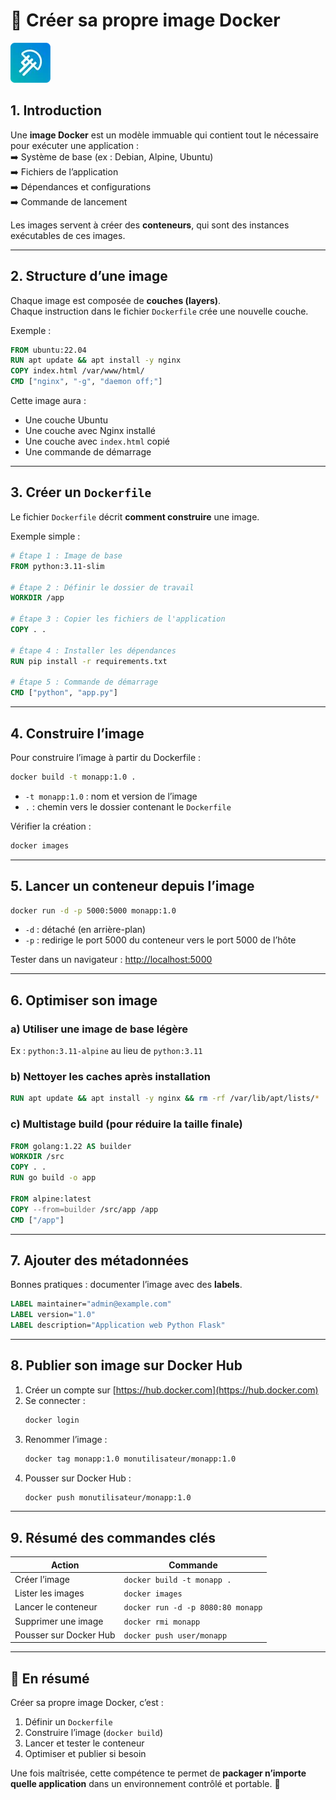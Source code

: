 # 🧱 Créer sa propre image Docker

![LaMeDuSe_LOGO](./img/LaMeDuSe_logo.webp)

## 1. Introduction

Une **image Docker** est un modèle immuable qui contient tout le nécessaire pour exécuter une application :  
➡️ Système de base (ex : Debian, Alpine, Ubuntu)  
➡️ Fichiers de l’application  
➡️ Dépendances et configurations  
➡️ Commande de lancement

Les images servent à créer des **conteneurs**, qui sont des instances exécutables de ces images.

---

## 2. Structure d’une image

Chaque image est composée de **couches (layers)**.  
Chaque instruction dans le fichier `Dockerfile` crée une nouvelle couche.

Exemple :  
```Dockerfile
FROM ubuntu:22.04
RUN apt update && apt install -y nginx
COPY index.html /var/www/html/
CMD ["nginx", "-g", "daemon off;"]
```

Cette image aura :
- Une couche Ubuntu
- Une couche avec Nginx installé
- Une couche avec `index.html` copié
- Une commande de démarrage

---

## 3. Créer un `Dockerfile`

Le fichier `Dockerfile` décrit **comment construire** une image.

Exemple simple :
```Dockerfile
# Étape 1 : Image de base
FROM python:3.11-slim

# Étape 2 : Définir le dossier de travail
WORKDIR /app

# Étape 3 : Copier les fichiers de l'application
COPY . .

# Étape 4 : Installer les dépendances
RUN pip install -r requirements.txt

# Étape 5 : Commande de démarrage
CMD ["python", "app.py"]
```

---

## 4. Construire l’image

Pour construire l’image à partir du Dockerfile :
```bash
docker build -t monapp:1.0 .
```

- `-t monapp:1.0` : nom et version de l’image
- `.` : chemin vers le dossier contenant le `Dockerfile`

Vérifier la création :
```bash
docker images
```

---

## 5. Lancer un conteneur depuis l’image

```bash
docker run -d -p 5000:5000 monapp:1.0
```

- `-d` : détaché (en arrière-plan)
- `-p` : redirige le port 5000 du conteneur vers le port 5000 de l’hôte

Tester dans un navigateur : [http://localhost:5000](http://localhost:5000)

---

## 6. Optimiser son image

### a) Utiliser une image de base légère
Ex : `python:3.11-alpine` au lieu de `python:3.11`

### b) Nettoyer les caches après installation
```Dockerfile
RUN apt update && apt install -y nginx && rm -rf /var/lib/apt/lists/*
```

### c) Multistage build (pour réduire la taille finale)
```Dockerfile
FROM golang:1.22 AS builder
WORKDIR /src
COPY . .
RUN go build -o app

FROM alpine:latest
COPY --from=builder /src/app /app
CMD ["/app"]
```

---

## 7. Ajouter des métadonnées

Bonnes pratiques : documenter l’image avec des **labels**.

```Dockerfile
LABEL maintainer="admin@example.com"
LABEL version="1.0"
LABEL description="Application web Python Flask"
```

---

## 8. Publier son image sur Docker Hub

1. Créer un compte sur [https://hub.docker.com](https://hub.docker.com)
2. Se connecter :
   ```bash
   docker login
   ```
3. Renommer l’image :
   ```bash
   docker tag monapp:1.0 monutilisateur/monapp:1.0
   ```
4. Pousser sur Docker Hub :
   ```bash
   docker push monutilisateur/monapp:1.0
   ```

---

## 9. Résumé des commandes clés

| Action | Commande |
|--------|-----------|
| Créer l’image | `docker build -t monapp .` |
| Lister les images | `docker images` |
| Lancer le conteneur | `docker run -d -p 8080:80 monapp` |
| Supprimer une image | `docker rmi monapp` |
| Pousser sur Docker Hub | `docker push user/monapp` |

---

## 🧠 En résumé
Créer sa propre image Docker, c’est :
1. Définir un `Dockerfile`
2. Construire l’image (`docker build`)
3. Lancer et tester le conteneur
4. Optimiser et publier si besoin

Une fois maîtrisée, cette compétence te permet de **packager n’importe quelle application** dans un environnement contrôlé et portable. 🐳
